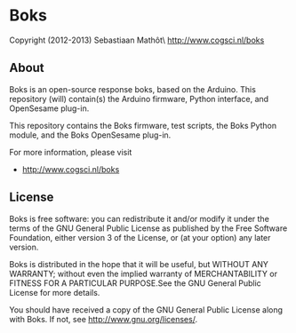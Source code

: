 Boks
====

Copyright (2012-2013) Sebastiaan Mathôt\\
http://www.cogsci.nl/boks

About
-----

Boks is an open-source response boks, based on the Arduino. This repository (will) contain(s) the Arduino firmware, Python interface, and OpenSesame plug-in.

This repository contains the Boks firmware, test scripts, the Boks Python module, and the Boks OpenSesame plug-in.

For more information, please visit

- <http://www.cogsci.nl/boks>

License
-------

Boks is free software: you can redistribute it and/or modify it under the terms of the GNU General Public License as published by
the Free Software Foundation, either version 3 of the License, or (at your option) any later version.

Boks is distributed in the hope that it will be useful, but WITHOUT ANY WARRANTY; without even the implied warranty of MERCHANTABILITY or FITNESS FOR A PARTICULAR PURPOSE.See the GNU General Public License for more details.

You should have received a copy of the GNU General Public License along with Boks. If not, see <http://www.gnu.org/licenses/>.